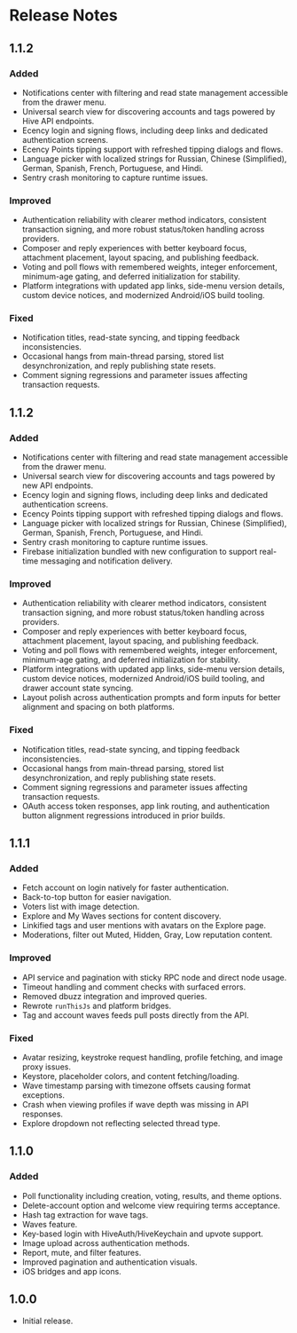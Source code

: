 # Release Notes

## 1.1.2

### Added
- Notifications center with filtering and read state management accessible from the drawer menu.
- Universal search view for discovering accounts and tags powered by Hive API endpoints.
- Ecency login and signing flows, including deep links and dedicated authentication screens.
- Ecency Points tipping support with refreshed tipping dialogs and flows.
- Language picker with localized strings for Russian, Chinese (Simplified), German, Spanish, French, Portuguese, and Hindi.
- Sentry crash monitoring to capture runtime issues.

### Improved
- Authentication reliability with clearer method indicators, consistent transaction signing, and more robust status/token handling across providers.
- Composer and reply experiences with better keyboard focus, attachment placement, layout spacing, and publishing feedback.
- Voting and poll flows with remembered weights, integer enforcement, minimum-age gating, and deferred initialization for stability.
- Platform integrations with updated app links, side-menu version details, custom device notices, and modernized Android/iOS build tooling.

### Fixed
- Notification titles, read-state syncing, and tipping feedback inconsistencies.
- Occasional hangs from main-thread parsing, stored list desynchronization, and reply publishing state resets.
- Comment signing regressions and parameter issues affecting transaction requests.

## 1.1.2

### Added
- Notifications center with filtering and read state management accessible from the drawer menu.
- Universal search view for discovering accounts and tags powered by new API endpoints.
- Ecency login and signing flows, including deep links and dedicated authentication screens.
- Ecency Points tipping support with refreshed tipping dialogs and flows.
- Language picker with localized strings for Russian, Chinese (Simplified), German, Spanish, French, Portuguese, and Hindi.
- Sentry crash monitoring to capture runtime issues.
- Firebase initialization bundled with new configuration to support real-time messaging and notification delivery.

### Improved
- Authentication reliability with clearer method indicators, consistent transaction signing, and more robust status/token handling across providers.
- Composer and reply experiences with better keyboard focus, attachment placement, layout spacing, and publishing feedback.
- Voting and poll flows with remembered weights, integer enforcement, minimum-age gating, and deferred initialization for stability.
- Platform integrations with updated app links, side-menu version details, custom device notices, modernized Android/iOS build tooling, and drawer account state syncing.
- Layout polish across authentication prompts and form inputs for better alignment and spacing on both platforms.

### Fixed
- Notification titles, read-state syncing, and tipping feedback inconsistencies.
- Occasional hangs from main-thread parsing, stored list desynchronization, and reply publishing state resets.
- Comment signing regressions and parameter issues affecting transaction requests.
- OAuth access token responses, app link routing, and authentication button alignment regressions introduced in prior builds.

## 1.1.1

### Added
- Fetch account on login natively for faster authentication.
- Back-to-top button for easier navigation.
- Voters list with image detection.
- Explore and My Waves sections for content discovery.
- Linkified tags and user mentions with avatars on the Explore page.
- Moderations, filter out Muted, Hidden, Gray, Low reputation content.

### Improved
- API service and pagination with sticky RPC node and direct node usage.
- Timeout handling and comment checks with surfaced errors.
- Removed dbuzz integration and improved queries.
- Rewrote `runThisJs` and platform bridges.
- Tag and account waves feeds pull posts directly from the API.

### Fixed
- Avatar resizing, keystroke request handling, profile fetching, and image proxy issues.
- Keystore, placeholder colors, and content fetching/loading.
- Wave timestamp parsing with timezone offsets causing format exceptions.
- Crash when viewing profiles if wave depth was missing in API responses.
- Explore dropdown not reflecting selected thread type.

## 1.1.0

### Added
- Poll functionality including creation, voting, results, and theme options.
- Delete-account option and welcome view requiring terms acceptance.
- Hash tag extraction for wave tags.
- Waves feature.
- Key-based login with HiveAuth/HiveKeychain and upvote support.
- Image upload across authentication methods.
- Report, mute, and filter features.
- Improved pagination and authentication visuals.
- iOS bridges and app icons.

## 1.0.0

- Initial release.

